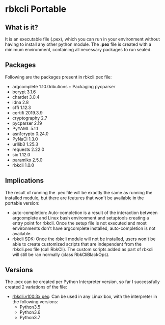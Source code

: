 # rbkcli Portable

## What is it?
It is an executable file (.pex), which you can run in your environment without having to install any other python module.
The **.pex** file is created with a minimum environment, containing all necessary packages to run sealed.

## Packages
Following are the packages present in rbkcli.pex file:
 - argcomplete 1.10.0ributions :: Packaging pycparser
 - bcrypt 3.1.6
 - chardet 3.0.4
 - idna 2.8
 - cffi 1.12.3
 - certifi 2019.3.9
 - cryptography 2.7
 - pycparser 2.19
 - PyYAML 5.1.1
 - asn1crypto 0.24.0
 - PyNaCl 1.3.0
 - urllib3 1.25.3
 - requests 2.22.0
 - six 1.12.0
 - paramiko 2.5.0
 - rbkcli 1.0.0

## Implications
The result of running the .pex file will be exactly the same as running the installed module, but there are features that won't be available in the portable version:
 - auto-completion: Auto-completion is a result of the interaction between argcomplete and Linux bash environment and setuptools creating a entry point for rbkcli. Once the setup file is not executed and most environments don't have argcomplete installed, auto-completion is not available.
 - rbkcli SDK: Once the rbkcli module will not be installed, users won't be able to create customized scripts that are independent from the rbkcli.pex file (call RbkCli). The custom scripts added as part of rbkcli will still be ran normally (class RbkCliBlackOps).

## Versions
The .pex can be created per Python Interpreter version, so far I successfully created 2 variations of the file:
 - [rbkcli.v100.3x.pex](https://github.com/rubrikinc/rbkcli/releases/tag/v1.0.0-beta%2Bportable): Can be used in any Linux box, with the interpreter in the following versions:
    * Python3.5
    * Python3.6
    * Python3.7
 


